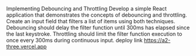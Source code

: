 Implementing Debouncing and Throttling
Develop a simple React application that demonstrates the concepts of debouncing and throttling.
Create an input field that filters a list of items using both techniques.
Debouncing should delay the filter function until 300ms has elapsed since the last keystroke.
Throttling should limit the filter function execution to once every 300ms during continuous input.
deploy link https://a2-three.vercel.app